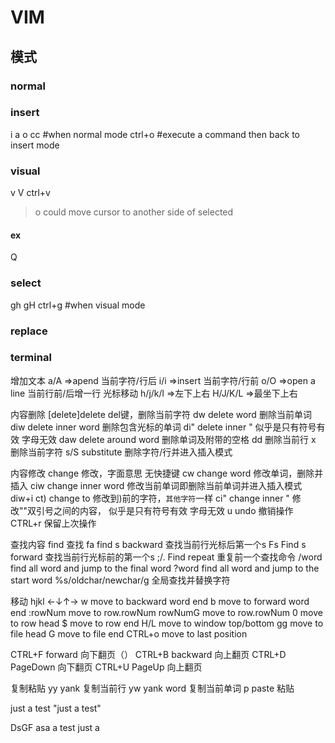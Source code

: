 # VIM

## 模式
### normal
### insert
i
a
o
cc  #when normal mode
ctrl+o  #execute a command then back to insert mode
### visual
v
V
ctrl+v
> o could move cursor to another side of selected
#### ex
Q
### select
gh
gH
ctrl+g  #when visual mode
### replace
### terminal
增加文本
a/A     =>apend         当前字符/行后
i/i     =>insert        当前字符/行前 
o/O     =>open a line   当前行前/后增一行
光标移动
h/j/k/l =>左下上右 
H/J/K/L =>最坐下上右

内容删除
[delete]delete          del键，删除当前字符
dw      delete word     删除当前单词
diw     delete inner word   删除包含光标的单词
di"     delete inner "      似乎是只有符号有效  字母无效
daw     delete around word  删除单词及附带的空格
dd                     删除当前行
x                       删除当前字符
s/S       substitute    删除字符/行并进入插入模式

内容修改
        change          修改，字面意思 无快捷键
cw      change word     修改单词，删除并插入
ciw     change inner word   修改当前单词即删除当前单词并进入插入模式   diw+i
ct)     change to       修改到)前的字符，`其他字符`一样
ci"     change inner "  修改""双引号之间的内容， 似乎是只有符号有效 字母无效
u       undo            撤销操作
CTRL+r                  保留上次操作




查找内容
        find            查找
fa      find s backward   查找当前行光标后第一个s
Fs      Find s forward    查找当前行光标前的第一个s
;/.     Find repeat       重复前一个查找命令
/word   find all word and jump to the final word
?word   find all word and jump to the start word
%s/oldchar/newchar/g    全局查找并替换字符



移动
hjkl    ←↓↑→
w       move to backward word end
b       move to forward word end
:rowNum move to row.rowNum
rowNumG move to row.rowNum
0       move to row head
$       move to row end
H/L     move to window top/bottom
gg      move to file head
G       move to file end
CTRL+o  move to last position

CTRL+F  forward         向下翻页（）
CTRL+B  backward        向上翻页
CTRL+D  PageDown        向下翻页
CTRL+U  PageUp          向上翻页

复制粘贴
yy      yank    复制当前行
yw      yank word       复制当前单词
p       paste   粘贴



just a test "just a test"


DsGF
asa
a test just a

